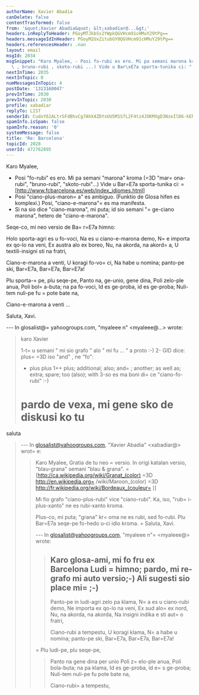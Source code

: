 ```yaml
---
authorName: Xavier Abadia
canDelete: false
contentTrasformed: false
from: '&quot;Xavier Abadia&quot; &lt;xabadiar@...&gt;'
headers.inReplyToHeader: PGoyMTJkbSs2YWpkQGVHcm91cHMuY29tPg==
headers.messageIdInHeader: PGoyM2UxZitubGY0QGVHcm91cHMuY29tPg==
headers.referencesHeader: .nan
layout: email
msgId: 2034
msgSnippet: "Karo Myalee, - Posi fo-rubi es ero. Mi pa semani marona kroma (= marona-rubi\
  \ , bruno-rubi , skoto-rubi ...) Vide u Bar\xE7a sporta-tunika ci: "
nextInTime: 2035
nextInTopic: 0
numMessagesInTopic: 4
postDate: '1313160047'
prevInTime: 2030
prevInTopic: 2030
profile: xabadiar
replyTo: LIST
senderId: CudxY61ALtrSFdBhvCg7AhX4ZDYxUU5M1SfL2F4tz4JOKMXgD3NzeIlD6-kEhRw5eWHWBh_1176vOOxkWrg9M0g7vEnUSTv6Z4Zz
spamInfo.isSpam: false
spamInfo.reason: '0'
systemMessage: false
title: 'Re: Barcelona'
topicId: 2028
userId: 472762895
---
```


Karo Myalee,
- Posi "fo-rubi" es ero. Mi pa semani "marona" kroma (=3D "mar=
ona-rubi",
"bruno-rubi", "skoto-rubi"...)
Vide u Bar=E7a sporta-tunika ci:
=
[http://www.fcbarcelona.es/web/index_idiomes.html]
- Posi "ciano-plus-maron=
a" es ambiguo. (Funktio de Glosa hifen es komplexi.)
Posi, "ciano-e-marona"=
 es ma manifesta.
- Si na sio dice "ciano-marona", mi puta; id sio semani "=
ge-ciano marona", hetero de "ciano-e-marona".

Seqe-co, mi neo versio de Ba=
r=E7a himno:

Holo sporta-agri es u fo-voci,
Na es u ciano-e-marona demo,
N=
e importa ex qo-lo na veni,
Ex austra alo ex boreo,
Nu, na akorda, na akord=
a,
U textili-insigni sti na fratri,

Ciano-e-marona a venti,
U koragi fo-vo=
ci,
Na habe u nomina; panto-pe ski,
Bar=E7a, Bar=E7a, Bar=E7a!

Plu sporta-=
pe, plu seqe-pe,
Panto na, ge-unio, gene dina,
Poli zelo-ple anua,
Poli bol=
a-buta; na pa fo-voci,
Id es ge-proba, id es ge-proba;
Nuli-tem nuli-pe fu =
pote bate na,

Ciano-e-marona a venti ...

Saluta,
Xavi.

--- In glosalist@=
yahoogroups.com, "myaleee n" <myaleee@...> wrote:
>
> karo Xavier 
> 
> 1-t=
u semani " mi sio grafo " alo " mi fu ... " a proto :-)
> 2- GID dice: plus=
=3D iso "and" , ne "fo":
> * plus  plus 1++     plus; additional; also; and=
; another; as well as; extra; spare; too (also); with 
> 3-so es ma boni di=
ce "ciano-fo-rubi" :-)
> 
> pardo de vexa, mi gene sko de diskusi ko tu 
> =
saluta
> --- In glosalist@yahoogroups.com, "Xavier Abadia" <xabadiar@> wrot=
e:
> >
> > 
> > 
> > 
> > 
> > 
> > 
> > Karo Myalee,
> > Gratia de tu neo =
versio.
> > In origi katalan versio, "blau-grana" semani "blau & grana". 
>=
 > [http://ca.wikipedia.org/wiki/Granat_(color) =3D http://en.wikipedia.org=
/wiki/Maroon_(color) =3D
> > http://fr.wikipedia.org/wiki/Bordeaux_(couleur=
)]
> > 
> > Mi fio grafo "ciano-plus-rubi" vice "ciano-rubi". Ka, iso, "rub=
i-plus-xanto" ne es rubi-xanto kroma.
> > 
> > Plus-co, mi puta; "grana" kr=
oma ne es rubi, sed fo-rubi. Plu Bar=E7a seqe-pe fo-hedo u-ci idio kroma.
>=
 > Saluta,
> > Xavi.
> > 
> > --- In glosalist@yahoogroups.com, "myaleee n"=
 <myaleee@> wrote:
> > >
> > > Karo glosa-ami, mi fo fru ex Barcelona Ludi =
himno; pardo, mi re-grafo mi auto versio;-) 
> > > Ali sugesti sio place mi=
 ;-)
> > > ------
> > > 
> > > Panto-pe in ludi-agri zelo pa klama,
> > > N=
a es u ciano-rubi demo,
> > > Ne importa ex qo-lo na veni,
> > > Ex sud alo=
 ex nord,
> > > Nu, na akorda, na akorda,
> > > Na insigni indika e sti aut=
o fratri,
> > > 
> > > Ciano-rubi a tempestu,
> > > U koragi klama,
> > > N=
a habe u nomina; panto-pe ski,
> > > Bar=E7a, Bar=E7a, Bar=E7a!
> > > 
> > =
> Plu ludi-pe, plu seqe-pe,
> > > Panto na gene dina per unio 
> > > Poli z=
elo-ple anua,
> > > Poli bola-buta; na pa klama,
> > > Id es ge-proba, id e=
s ge-proba;
> > > Nuli-tem nuli-pe fu pote bate na,
> > > 
> > > Ciano-rubi=
 a tempestu,
> > >
> >
>



